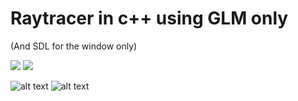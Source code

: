 # Raytracer in c++ using GLM only
(And SDL for the window only)

<img src="Raytracer/f16-fhd-night.png">

<img src="Raytracer/sponza-fhd-2912s.png">



![alt text](https://raw.githubusercontent.com/dave2s/OpenGLApps/SimpleRaytracer/Raytracer/f16-fhd-night.png)
![alt text](https://raw.githubusercontent.com/dave2s/OpenGLApps/SimpleRaytracer/Raytracer/sponza-fhd-2912s.png)
